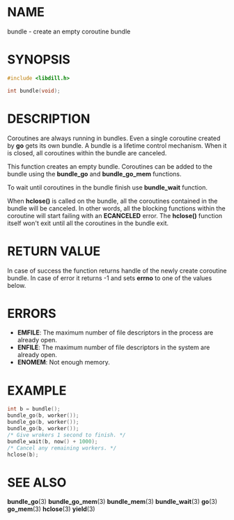 # NAME

 bundle - create an empty coroutine bundle

# SYNOPSIS

```c
#include <libdill.h>

int bundle(void);
```

# DESCRIPTION

 Coroutines are always running in bundles. Even a single coroutine created by **go** gets its own bundle. A bundle is a lifetime control mechanism. When it is closed, all coroutines within the bundle are canceled.

 This function creates an empty bundle. Coroutines can be added to the bundle using the **bundle_go** and **bundle_go_mem** functions.

 To wait until coroutines in the bundle finish use **bundle_wait** function.

 When **hclose()** is called on the bundle, all the coroutines contained in the bundle will be canceled. In other words, all the blocking functions within the coroutine will start failing with an **ECANCELED** error. The **hclose()** function itself won't exit until all the coroutines in the bundle exit.

# RETURN VALUE

 In case of success the function returns handle of the newly create coroutine bundle. In case of error it returns -1 and sets **errno** to one of the values below.

# ERRORS

* **EMFILE**: The maximum number of file descriptors in the process are already open.
* **ENFILE**: The maximum number of file descriptors in the system are already open.
* **ENOMEM**: Not enough memory.

# EXAMPLE

```c
int b = bundle();
bundle_go(b, worker());
bundle_go(b, worker());
bundle_go(b, worker());
/* Give wrokers 1 second to finish. */
bundle_wait(b, now() + 1000);
/* Cancel any remaining workers. */
hclose(b);
```

# SEE ALSO

 **bundle_go**(3) **bundle_go_mem**(3) **bundle_mem**(3) **bundle_wait**(3) **go**(3) **go_mem**(3) **hclose**(3) **yield**(3) 

